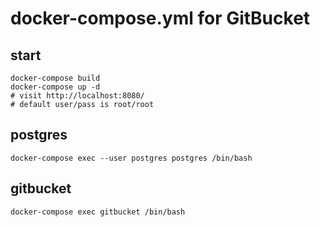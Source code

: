docker-compose.yml for GitBucket
================================

start
-----

    docker-compose build
    docker-compose up -d
    # visit http://localhost:8080/
    # default user/pass is root/root

postgres
--------

    docker-compose exec --user postgres postgres /bin/bash

gitbucket
---------

    docker-compose exec gitbucket /bin/bash
